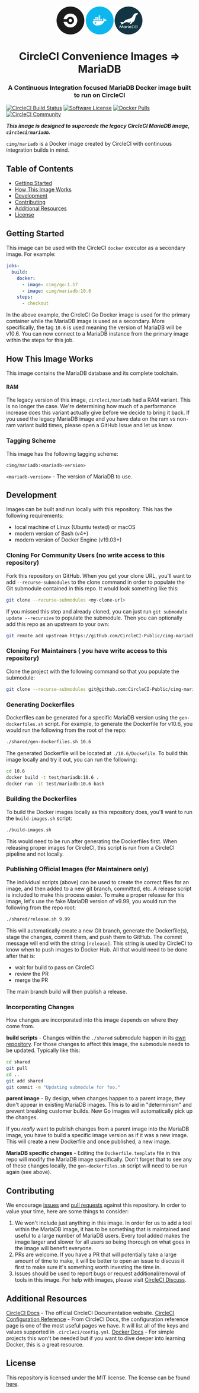 <div align="center">
	<p>
		<img alt="CircleCI Logo" src="img/circle-circleci.svg?raw=true" width="75" />
		<img alt="Docker Logo" src="img/circle-docker.svg?raw=true" width="75" />
		<img alt="MariaDB Logo" src="img/circle-mariadb.svg?raw=true" width="75" />
	</p>
	<h1>CircleCI Convenience Images => MariaDB</h1>
	<h3>A Continuous Integration focused MariaDB Docker image built to run on CircleCI</h3>
</div>

[![CircleCI Build Status](https://circleci.com/gh/CircleCI-Public/cimg-mariadb.svg)](https://circleci.com/gh/CircleCI-Public/cimg-mariadb) [![Software License](https://img.shields.io/badge/license-MIT-blue.svg)](https://raw.githubusercontent.com/CircleCI-Public/cimg-mariadb/master/LICENSE) [![Docker Pulls](https://img.shields.io/docker/pulls/cimg/mariadb)](https://hub.docker.com/r/cimg/mariadb) [![CircleCI Community](https://img.shields.io/badge/community-CircleCI%20Discuss-343434.svg)](https://discuss.circleci.com/c/ecosystem/circleci-images)

***This image is designed to supercede the legacy CircleCI MariaDB image, `circleci/mariadb`.***

`cimg/mariadb` is a Docker image created by CircleCI with continuous integration builds in mind.


## Table of Contents

- [Getting Started](#getting-started)
- [How This Image Works](#how-this-image-works)
- [Development](#development)
- [Contributing](#contributing)
- [Additional Resources](#additional-resources)
- [License](#license)


## Getting Started

This image can be used with the CircleCI `docker` executor as a secondary image.
For example:

```yaml
jobs:
  build:
    docker:
      - image: cimg/go:1.17
      - image: cimg/mariadb:10.6
    steps:
      - checkout
```

In the above example, the CircleCI Go Docker image is used for the primary container while the MariaDB image is used as a secondary.
More specifically, the tag `10.6` is used meaning the version of MariaDB will be v10.6.
You can now connect to a MariaDB instance from the primary image within the steps for this job.


## How This Image Works

This image contains the MariaDB database and its complete toolchain.

#### RAM

The legacy version of this image, `circleci/mariadb` had a RAM variant.
This is no longer the case.
We're determining how much of a performance increase does this variant actually give before we decide to bring it back.
If you used the legacy MariaDB image and you have data on the ram vs non-ram variant build times, please open a GitHub Issue and let us know.


### Tagging Scheme

This image has the following tagging scheme:

```
cimg/mariadb:<mariadb-version>
```

`<mariadb-version>` - The version of MariaDB to use.


## Development

Images can be built and run locally with this repository.
This has the following requirements:

- local machine of Linux (Ubuntu tested) or macOS
- modern version of Bash (v4+)
- modern version of Docker Engine (v19.03+)

### Cloning For Community Users (no write access to this repository)

Fork this repository on GitHub.
When you get your clone URL, you'll want to add `--recurse-submodules` to the clone command in order to populate the Git submodule contained in this repo.
It would look something like this:

```bash
git clone --recurse-submodules <my-clone-url>
```

If you missed this step and already cloned, you can just run `git submodule update --recursive` to populate the submodule.
Then you can optionally add this repo as an upstream to your own:

```bash
git remote add upstream https://github.com/CircleCI-Public/cimg-mariadb.git
```

### Cloning For Maintainers ( you have write access to this repository)

Clone the project with the following command so that you populate the submodule:

```bash
git clone --recurse-submodules git@github.com:CircleCI-Public/cimg-mariadb.git
```

### Generating Dockerfiles

Dockerfiles can be generated for a specific MariaDB version using the `gen-dockerfiles.sh` script.
For example, to generate the Dockerfile for v10.6, you would run the following from the root of the repo:

```bash
./shared/gen-dockerfiles.sh 10.6
```

The generated Dockerfile will be located at `./10.6/Dockefile`.
To build this image locally and try it out, you can run the following:

```bash
cd 10.6
docker build -t test/mariadb:10.6 .
docker run -it test/mariadb:10.6 bash
```

### Building the Dockerfiles

To build the Docker images locally as this repository does, you'll want to run the `build-images.sh` script:

```bash
./build-images.sh
```

This would need to be run after generating the Dockerfiles first.
When releasing proper images for CircleCI, this script is run from a CircleCI pipeline and not locally.

### Publishing Official Images (for Maintainers only)

The individual scripts (above) can be used to create the correct files for an image, and then added to a new git branch, committed, etc.
A release script is included to make this process easier.
To make a proper release for this image, let's use the fake MariaDB version of v9.99, you would run the following from the repo root:

```bash
./shared/release.sh 9.99
```

This will automatically create a new Git branch, generate the Dockerfile(s), stage the changes, commit them, and push them to GitHub.
The commit message will end with the string `[release]`.
This string is used by CircleCI to know when to push images to Docker Hub.
All that would need to be done after that is:

- wait for build to pass on CircleCI
- review the PR
- merge the PR

The main branch build will then publish a release.

### Incorporating Changes

How changes are incorporated into this image depends on where they come from.

**build scripts** - Changes within the `./shared` submodule happen in its [own repository](https://github.com/CircleCI-Public/cimg-shared).
For those changes to affect this image, the submodule needs to be updated.
Typically like this:

```bash
cd shared
git pull
cd ..
git add shared
git commit -m "Updating submodule for foo."
```

**parent image** - By design, when changes happen to a parent image, they don't appear in existing MariaDB images.
This is to aid in "determinism" and prevent breaking customer builds.
New Go images will automatically pick up the changes.

If you *really* want to publish changes from a parent image into the MariaDB image, you have to build a specific image version as if it was a new image.
This will create a new Dockerfile and once published, a new image.

**MariaDB specific changes** - Editing the `Dockerfile.template` file in this repo will modify the MariaDB image specifically.
Don't forget that to see any of these changes locally, the `gen-dockerfiles.sh` script will need to be run again (see above).


## Contributing

We encourage [issues](https://github.com/CircleCI-Public/cimg-mariadb/issues) and [pull requests](https://github.com/CircleCI-Public/cimg-mariadb/pulls) against this repository. In order to value your time, here are some things to consider:

1. We won't include just anything in this image. In order for us to add a tool within the MariaDB image, it has to be something that is maintained and useful to a large number of MariaDB users. Every tool added makes the image larger and slower for all users so being thorough on what goes in the image will benefit everyone.
1. PRs are welcome. If you have a PR that will potentially take a large amount of time to make, it will be better to open an issue to discuss it first to make sure it's something worth investing the time in.
1. Issues should be used to report bugs or request additional/removal of tools in this image. For help with images, please visit [CircleCI Discuss](https://discuss.circleci.com/c/ecosystem/circleci-images).


## Additional Resources

[CircleCI Docs](https://circleci.com/docs/) - The official CircleCI Documentation website.
[CircleCI Configuration Reference](https://circleci.com/docs/2.0/configuration-reference/#section=configuration) - From CircleCI Docs, the configuration reference page is one of the most useful pages we have.
It will list all of the keys and values supported in `.circleci/config.yml`.
[Docker Docs](https://docs.docker.com/) - For simple projects this won't be needed but if you want to dive deeper into learning Docker, this is a great resource.


## License

This repository is licensed under the MIT license.
The license can be found [here](./LICENSE).
